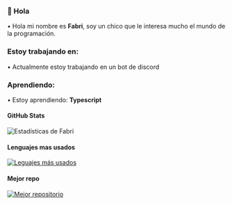### 👋 Hola
• Hola mi nombre es **Fabri**, soy un chico que le interesa mucho el mundo de la programación.

### Estoy trabajando en:
• Actualmente estoy trabajando en un bot de discord

### Aprendiendo:
• Estoy aprendiendo: **Typescript**

<h4>GitHub Stats</h4>

![Estadísticas de Fabri](https://github-readme-stats.vercel.app/api?username=FabriGle&show_icons=false&theme=tokyonight&locale=es)

#### Lenguajes mas usados
[![Leguajes más usados](https://github-readme-stats.vercel.app/api/top-langs/?username=FabriGle&theme=tokyonight&locale=es&layout=compact&card_width=450)](https://github.com/FabriGle/github-readme-stats)

#### Mejor repo
[![Mejor repositorio](https://github-readme-stats.vercel.app/api/pin/?username=FabriGle&repo=FabriGle&show_owner=1&theme=tokyonight)](https://github.com/FabriGle/FabriGle)
